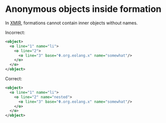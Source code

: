 # Anonymous objects inside formation

In [XMIR], formations cannot contain inner objects without names.

Incorrect:

```xml
<object>
  <o line="1" name="li">
    <o line="2">
      <o line="3" base="Φ.org.eolang.x" name="somewhat"/>
    </o>
  </o>
</object>
```

Correct:

```xml
<object>
  <o line="1" name="li">
    <o line="2" name="nested">
      <o line="3" base="Φ.org.eolang.x" name="somewhat"/>
    </o>
  </o>
</object>
```

[XMIR]: https://news.eolang.org/2022-11-25-xmir-guide.html
